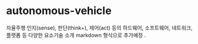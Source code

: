 # autonomous-vehicle
자율주행 인지(sense), 판단(think+), 제어(act) 등의 하드웨어, 소프트웨어, 네트워크, 플랫폼 등 다양한 요소기술 소개
markdown 형식으로 추가예정 .
